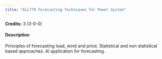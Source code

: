 ```yaml
---
title: "ELL779 Forecasting Techniques for Power System"
---
```

**Credits:** 3 (3-0-0)

#### Description
Principles of forecasting load, wind and price. Statistical and non statistical based approaches. AI application for forecasting.